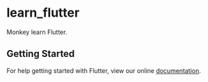 # learn_flutter

Monkey learn Flutter.

## Getting Started

For help getting started with Flutter, view our online
[documentation](https://flutter.io/).

